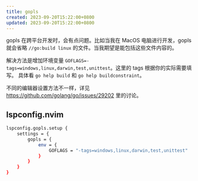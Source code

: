 ```yaml
---
title: gopls
created: 2023-09-20T15:22:00+0800
updated: 2023-09-20T15:22:00+0800
---
```



gopls 在跨平台开发时，会有点问题。比如当我在 MacOS 电脑进行开发，gopls 就会省略 `//go:build linux` 的文件。当我期望是能包括这些文件内容的。

解决方法是增加环境变量 `GOFLAGS=-tags=windows,linux,darwin,test,unittest`。这里的 tags 根据你的实际需要填写。
具体看 `go help build` 和 `go help buildconstraint`。

不同的编辑器设置方法不一样，详见 https://github.com/golang/go/issues/29202 里的讨论。

## lspconfig.nvim

```sh
lspconfig.gopls.setup {
    settings = {
        gopls = {
            env = {
                GOFLAGS = "-tags=windows,linux,darwin,test,unittest"
            }
        }
    }
}
```

